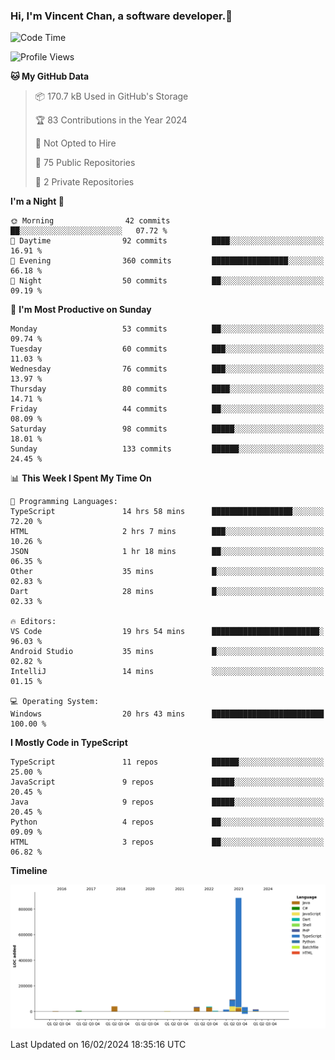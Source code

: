 ### Hi, I'm Vincent Chan, a software developer.👋

<!--
**hkvincent/hkvincent** is a ✨ _special_ ✨ repository because its `README.md` (this file) appears on your GitHub profile.

Here are some ideas to get you started:

- 🔭 I’m currently working on ...
- 🌱 I’m currently learning ...
- 👯 I’m looking to collaborate on ...
- 🤔 I’m looking for help with ...
- 💬 Ask me about ...
- 📫 How to reach me: ...
- 😄 Pronouns: ...
- ⚡ Fun fact: ...
-->
<!--START_SECTION:waka-->
![Code Time](http://img.shields.io/badge/Code%20Time-814%20hrs%2049%20mins-blue)

![Profile Views](http://img.shields.io/badge/Profile%20Views-0-blue)

**🐱 My GitHub Data** 

> 📦 170.7 kB Used in GitHub's Storage 
 > 
> 🏆 83 Contributions in the Year 2024
 > 
> 🚫 Not Opted to Hire
 > 
> 📜 75 Public Repositories 
 > 
> 🔑 2 Private Repositories 
 > 
**I'm a Night 🦉** 

```text
🌞 Morning                42 commits          ██░░░░░░░░░░░░░░░░░░░░░░░   07.72 % 
🌆 Daytime                92 commits          ████░░░░░░░░░░░░░░░░░░░░░   16.91 % 
🌃 Evening                360 commits         █████████████████░░░░░░░░   66.18 % 
🌙 Night                  50 commits          ██░░░░░░░░░░░░░░░░░░░░░░░   09.19 % 
```
📅 **I'm Most Productive on Sunday** 

```text
Monday                   53 commits          ██░░░░░░░░░░░░░░░░░░░░░░░   09.74 % 
Tuesday                  60 commits          ███░░░░░░░░░░░░░░░░░░░░░░   11.03 % 
Wednesday                76 commits          ███░░░░░░░░░░░░░░░░░░░░░░   13.97 % 
Thursday                 80 commits          ████░░░░░░░░░░░░░░░░░░░░░   14.71 % 
Friday                   44 commits          ██░░░░░░░░░░░░░░░░░░░░░░░   08.09 % 
Saturday                 98 commits          █████░░░░░░░░░░░░░░░░░░░░   18.01 % 
Sunday                   133 commits         ██████░░░░░░░░░░░░░░░░░░░   24.45 % 
```


📊 **This Week I Spent My Time On** 

```text
💬 Programming Languages: 
TypeScript               14 hrs 58 mins      ██████████████████░░░░░░░   72.20 % 
HTML                     2 hrs 7 mins        ███░░░░░░░░░░░░░░░░░░░░░░   10.26 % 
JSON                     1 hr 18 mins        ██░░░░░░░░░░░░░░░░░░░░░░░   06.35 % 
Other                    35 mins             █░░░░░░░░░░░░░░░░░░░░░░░░   02.83 % 
Dart                     28 mins             █░░░░░░░░░░░░░░░░░░░░░░░░   02.33 % 

🔥 Editors: 
VS Code                  19 hrs 54 mins      ████████████████████████░   96.03 % 
Android Studio           35 mins             █░░░░░░░░░░░░░░░░░░░░░░░░   02.82 % 
IntelliJ                 14 mins             ░░░░░░░░░░░░░░░░░░░░░░░░░   01.15 % 

💻 Operating System: 
Windows                  20 hrs 43 mins      █████████████████████████   100.00 % 
```

**I Mostly Code in TypeScript** 

```text
TypeScript               11 repos            ██████░░░░░░░░░░░░░░░░░░░   25.00 % 
JavaScript               9 repos             █████░░░░░░░░░░░░░░░░░░░░   20.45 % 
Java                     9 repos             █████░░░░░░░░░░░░░░░░░░░░   20.45 % 
Python                   4 repos             ██░░░░░░░░░░░░░░░░░░░░░░░   09.09 % 
HTML                     3 repos             ██░░░░░░░░░░░░░░░░░░░░░░░   06.82 % 
```



**Timeline**

![Lines of Code chart](https://raw.githubusercontent.com/hkvincent/hkvincent/main/assets/bar_graph.png)


 Last Updated on 16/02/2024 18:35:16 UTC
<!--END_SECTION:waka-->
